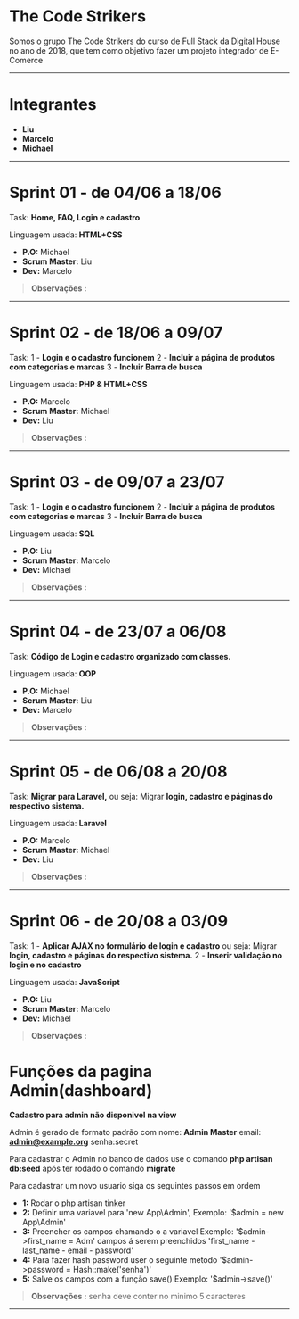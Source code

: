 # The Code Strikers

Somos o grupo The Code Strikers do curso de Full Stack da Digital House no ano de 2018, que tem como objetivo fazer um projeto integrador de E-Comerce

---

# Integrantes
- **Liu**
- **Marcelo**
- **Michael**

---

# Sprint 01 - de 04/06 a 18/06

Task: **Home, FAQ, Login e cadastro** 

Linguagem usada: **HTML+CSS**

- **P.O:** Michael
- **Scrum Master:** Liu
- **Dev:** Marcelo

> **Observações :** 

---

# Sprint 02 - de 18/06 a 09/07

Task: 1 - **Login e o cadastro funcionem** 2 - **Incluir a página de produtos com categorias e marcas** 3 - **Incluir Barra de busca**

Linguagem usada: **PHP & HTML+CSS**

- **P.O:** Marcelo
- **Scrum Master:** Michael
- **Dev:** Liu 

> **Observações :** 
---

# Sprint 03 - de 09/07 a 23/07

Task: 1 - **Login e o cadastro funcionem** 2 - **Incluir a página de produtos com categorias e marcas** 3 - **Incluir Barra de busca**

Linguagem usada: **SQL**

- **P.O:** Liu 
- **Scrum Master:**  Marcelo
- **Dev:** Michael

> **Observações :** 
---

# Sprint 04 - de 23/07 a 06/08

Task: **Código de Login e cadastro organizado com classes.**

Linguagem usada: **OOP**

- **P.O:** Michael
- **Scrum Master:** Liu 
- **Dev:** Marcelo

> **Observações :** 
---

# Sprint 05 - de 06/08 a 20/08

Task: **Migrar para Laravel,** ou seja: Migrar **login, cadastro e páginas do respectivo sistema.**

Linguagem usada: **Laravel**

- **P.O:** Marcelo
- **Scrum Master:** Michael
- **Dev:** Liu 

> **Observações :** 
---

# Sprint 06 - de 20/08 a 03/09

Task: 1 - **Aplicar AJAX no formulário de login e cadastro** ou seja: Migrar **login, cadastro e páginas do respectivo sistema.** 2 - **Inserir validação no login e no cadastro**

Linguagem usada: **JavaScript**

- **P.O:** Liu
- **Scrum Master:** Marcelo
- **Dev:** Michael

> **Observações :** 
# Funções da pagina Admin(dashboard)
**Cadastro para admin não disponivel na view**

Admin é gerado de formato padrão com nome: **Admin Master** email: **admin@example.org** senha:secret

Para cadastrar o Admin no banco de dados use o comando **php artisan db:seed** após ter rodado o comando **migrate**

Para cadastrar um novo usuario siga os seguintes passos em ordem 

- **1:** Rodar o php artisan tinker
- **2:** Definir uma variavel para 'new App\Admin', Exemplo: '$admin = new App\Admin'
- **3:** Preencher os campos chamando o a variavel Exemplo: '$admin->first_name = Adm' campos á serem preenchidos 'first_name - last_name - email - password'
- **4:** Para fazer hash password user o seguinte metodo '$admin->password = Hash::make('senha')'
- **5:** Salve os campos com a função save() Exemplo: '$admin->save()'

> **Observações :** senha deve conter no minimo 5 caracteres

---
